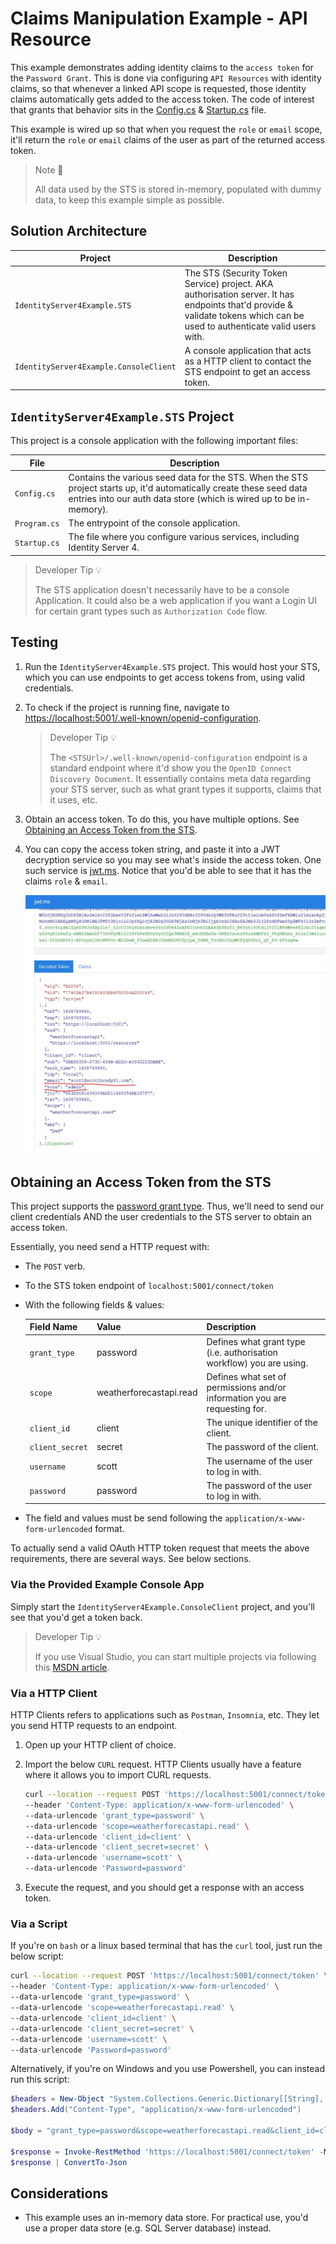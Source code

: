 ﻿# Claims Manipulation Example - API Resource

This example demonstrates adding identity claims to the `access token` for the `Password Grant`. This is done via configuring `API Resources` with identity claims, so that whenever a linked API scope is requested, those identity claims automatically gets added to the access token. The code of interest that grants that behavior sits in the [Config.cs](../src/IdentityServer4Example.STS/Config.cs) & [Startup.cs](../src/IdentityServer4Example.STS/Startup.cs) file.

This example is wired up so that when you request the `role` or `email` scope, it'll return the `role` or `email` claims of the user as part of the returned access token.

> Note 📜
>
> All data used by the STS is stored in-memory, populated with dummy data, to keep this example simple as possible.

## Solution Architecture

Project | Description
--- | ---
`IdentityServer4Example.STS` | The STS (Security Token Service) project. AKA authorisation server. It has endpoints that'd provide & validate tokens which can be used to authenticate valid users with.
`IdentityServer4Example.ConsoleClient` | A console application that acts as a HTTP client to contact the STS endpoint to get an access token.

## `IdentityServer4Example.STS` Project

This project is a console application with the following important files:

File | Description
--- | ---
`Config.cs` | Contains the various seed data for the STS. When the STS project starts up, it'd automatically create these seed data entries into our auth data store (which is wired up to be in-memory).
`Program.cs` | The entrypoint of the console application.
`Startup.cs` | The file where you configure various services, including Identity Server 4.

> Developer Tip 💡
>
> The STS application doesn't necessarily have to be a console Application. It could also be a web application if you want a Login UI for certain grant types such as `Authorization Code` flow.

## Testing

1. Run the `IdentityServer4Example.STS` project. This would host your STS, which you can use endpoints to get access tokens from, using valid credentials.

2. To check if the project is running fine, navigate to <https://localhost:5001/.well-known/openid-configuration>.

   > Developer Tip 💡
   >
   > The `<STSUrl>/.well-known/openid-configuration` endpoint is a standard endpoint where it'd show you the `OpenID Connect Discovery Document`. It essentially contains meta data regarding your STS server, such as what grant types it supports, claims that it uses, etc.

3. Obtain an access token. To do this, you have multiple options. See [Obtaining an Access Token from the STS](#obtaining-an-access-token-from-the-sts).

4. You can copy the access token string, and paste it into a JWT decryption service so you may see what's inside the access token. One such service is [jwt.ms](https://jwt.ms/). Notice that you'd be able to see that it has the claims `role` & `email`.

   ![Testing - Access Token Decrypted Response](./assets/Testing%20-%2002%20-%20Access%20Token%20Decrypted%20Response.jpg)

## Obtaining an Access Token from the STS

This project supports the [password grant type](https://oauth.net/2/grant-types/password/). Thus, we'll need to send our client credentials AND the user credentials to the STS server to obtain an access token.

Essentially, you need send a HTTP request with:

- The `POST` verb.
- To the STS token endpoint of `localhost:5001/connect/token`
- With the following fields & values:

  Field Name | Value | Description
  --- | --- | ---
  `grant_type` | password | Defines what grant type (i.e. authorisation workflow) you are using.
  `scope` | weatherforecastapi.read | Defines what set of permissions and/or information you are requesting for.
  `client_id` | client | The unique identifier of the client.
  `client_secret` | secret | The password of the client.
  `username` | scott | The username of the user to log in with.
  `password` | password | The password of the user to log in with.
- The field and values must be send following the `application/x-www-form-urlencoded` format.

To actually send a valid OAuth HTTP token request that meets the above requirements, there are several ways. See below sections.

### Via the Provided Example Console App

Simply start the `IdentityServer4Example.ConsoleClient` project, and you'll see that you'd get a token back.

> Developer Tip 💡
>
> If you use Visual Studio, you can start multiple projects via following this [MSDN article](https://docs.microsoft.com/en-us/visualstudio/ide/how-to-set-multiple-startup-projects?view=vs-2019).

### Via a HTTP Client

HTTP Clients refers to applications such as `Postman`, `Insomnia`, etc. They let you send HTTP requests to an endpoint.

1. Open up your HTTP client of choice.

2. Import the below `CURL` request. HTTP Clients usually have a feature where it allows you to import CURL requests.

   ```bash
   curl --location --request POST 'https://localhost:5001/connect/token' \
   --header 'Content-Type: application/x-www-form-urlencoded' \
   --data-urlencode 'grant_type=password' \
   --data-urlencode 'scope=weatherforecastapi.read' \
   --data-urlencode 'client_id=client' \
   --data-urlencode 'client_secret=secret' \
   --data-urlencode 'username=scott' \
   --data-urlencode 'Password=password'
   ```

3. Execute the request, and you should get a response with an access token.

### Via a Script

If you're on `bash` or a linux based terminal that has the `curl` tool, just run the below script:

```bash
curl --location --request POST 'https://localhost:5001/connect/token' \
--header 'Content-Type: application/x-www-form-urlencoded' \
--data-urlencode 'grant_type=password' \
--data-urlencode 'scope=weatherforecastapi.read' \
--data-urlencode 'client_id=client' \
--data-urlencode 'client_secret=secret' \
--data-urlencode 'username=scott' \
--data-urlencode 'Password=password'
```

Alternatively, if you're on Windows and you use Powershell, you can instead run this script:

```powershell
$headers = New-Object "System.Collections.Generic.Dictionary[[String],[String]]"
$headers.Add("Content-Type", "application/x-www-form-urlencoded")

$body = "grant_type=password&scope=weatherforecastapi.read&client_id=client&client_secret=secret&username=scott&Password=password"

$response = Invoke-RestMethod 'https://localhost:5001/connect/token' -Method 'POST' -Headers $headers -Body $body
$response | ConvertTo-Json
```

## Considerations

- This example uses an in-memory data store. For practical use, you'd use a proper data store (e.g. SQL Server database) instead.
